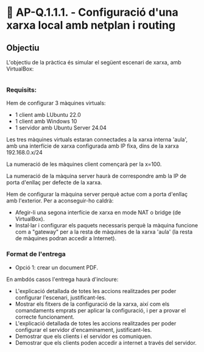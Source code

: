 # 📎 AP-Q.1.1.1. - Configuració d'una xarxa local amb netplan i routing

## Objectiu

L'objectiu de la pràctica és simular el següent escenari de xarxa, amb VirtualBox:

<div data-full-width="false"><figure><img src="../.gitbook/assets/UD00P01. esquema de red a configurar en la práctica.png" alt=""><figcaption></figcaption></figure></div>

### Requisits:

Hem de configurar 3 màquines virtuals:

* 1 client amb LUbuntu 22.0
* 1 client amb Windows 10
* 1 servidor amb Ubuntu Server 24.04

Les tres màquines virtuals estaran connectades a la xarxa interna 'aula', amb una interfície de xarxa configurada amb IP fixa, dins de la xarxa 192.168.0.x/24

La numeració de les màquines client començarà per la x=100.

La numeració de la màquina server haurà de correspondre amb la IP de porta d'enllaç per defecte de la xarxa.

Hem de configurar la màquina server perquè actue com a porta d'enllaç amb l'exterior. Per a aconseguir-ho caldrà:

* Afegir-li una segona interfície de xarxa en mode NAT o bridge (de VirtualBox).
* Instal·lar i configurar els paquets necessaris perquè la màquina funcione com a "gateway" per a la resta de màquines de la xarxa 'aula' (la resta de màquines podran accedir a Internet).

### Format de l'entrega

* Opció 1: crear un document PDF.



En ambdós casos l'entrega haurà d'incloure:

* L'explicació detallada de totes les accions realitzades per poder configurar l'escenari, justificant-les.
* Mostrar els fitxers de la configuració de la xarxa, així com els comandaments emprats per aplicar la configuració, i per a provar el correcte funcionament.
* L'explicació detallada de totes les accions realitzades per poder configurar el servidor d'encaminament, justificant-les.
* Demostrar que els clients i el servidor es comuniquen.
* Demostrar que els clients poden accedir a internet a través del servidor.
